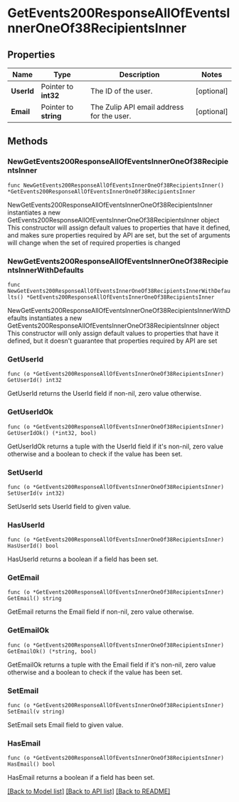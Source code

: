 # GetEvents200ResponseAllOfEventsInnerOneOf38RecipientsInner

## Properties

Name | Type | Description | Notes
------------ | ------------- | ------------- | -------------
**UserId** | Pointer to **int32** | The ID of the user.  | [optional] 
**Email** | Pointer to **string** | The Zulip API email address for the user.  | [optional] 

## Methods

### NewGetEvents200ResponseAllOfEventsInnerOneOf38RecipientsInner

`func NewGetEvents200ResponseAllOfEventsInnerOneOf38RecipientsInner() *GetEvents200ResponseAllOfEventsInnerOneOf38RecipientsInner`

NewGetEvents200ResponseAllOfEventsInnerOneOf38RecipientsInner instantiates a new GetEvents200ResponseAllOfEventsInnerOneOf38RecipientsInner object
This constructor will assign default values to properties that have it defined,
and makes sure properties required by API are set, but the set of arguments
will change when the set of required properties is changed

### NewGetEvents200ResponseAllOfEventsInnerOneOf38RecipientsInnerWithDefaults

`func NewGetEvents200ResponseAllOfEventsInnerOneOf38RecipientsInnerWithDefaults() *GetEvents200ResponseAllOfEventsInnerOneOf38RecipientsInner`

NewGetEvents200ResponseAllOfEventsInnerOneOf38RecipientsInnerWithDefaults instantiates a new GetEvents200ResponseAllOfEventsInnerOneOf38RecipientsInner object
This constructor will only assign default values to properties that have it defined,
but it doesn't guarantee that properties required by API are set

### GetUserId

`func (o *GetEvents200ResponseAllOfEventsInnerOneOf38RecipientsInner) GetUserId() int32`

GetUserId returns the UserId field if non-nil, zero value otherwise.

### GetUserIdOk

`func (o *GetEvents200ResponseAllOfEventsInnerOneOf38RecipientsInner) GetUserIdOk() (*int32, bool)`

GetUserIdOk returns a tuple with the UserId field if it's non-nil, zero value otherwise
and a boolean to check if the value has been set.

### SetUserId

`func (o *GetEvents200ResponseAllOfEventsInnerOneOf38RecipientsInner) SetUserId(v int32)`

SetUserId sets UserId field to given value.

### HasUserId

`func (o *GetEvents200ResponseAllOfEventsInnerOneOf38RecipientsInner) HasUserId() bool`

HasUserId returns a boolean if a field has been set.

### GetEmail

`func (o *GetEvents200ResponseAllOfEventsInnerOneOf38RecipientsInner) GetEmail() string`

GetEmail returns the Email field if non-nil, zero value otherwise.

### GetEmailOk

`func (o *GetEvents200ResponseAllOfEventsInnerOneOf38RecipientsInner) GetEmailOk() (*string, bool)`

GetEmailOk returns a tuple with the Email field if it's non-nil, zero value otherwise
and a boolean to check if the value has been set.

### SetEmail

`func (o *GetEvents200ResponseAllOfEventsInnerOneOf38RecipientsInner) SetEmail(v string)`

SetEmail sets Email field to given value.

### HasEmail

`func (o *GetEvents200ResponseAllOfEventsInnerOneOf38RecipientsInner) HasEmail() bool`

HasEmail returns a boolean if a field has been set.


[[Back to Model list]](../README.md#documentation-for-models) [[Back to API list]](../README.md#documentation-for-api-endpoints) [[Back to README]](../README.md)


